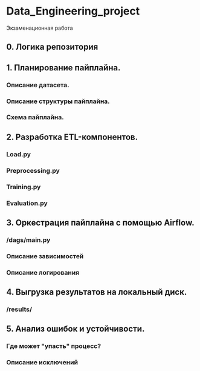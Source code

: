 # Data_Engineering_project
Экзаменационная работа 

## 0. Логика репозитория


## 1. Планирование пайплайна.
### Описание датасета.

### Описание структуры пайплайна.

### Схема пайплайна.


## 2. Разработка ETL-компонентов.

### Load.py

### Preprocessing.py

### Training.py

### Evaluation.py


## 3. Оркестрация пайплайна с помощью Airflow.
### /dags/main.py

### Описание зависимостей

### Описание логирования


## 4. Выгрузка результатов на локальный диск.
### /results/

## 5. Анализ ошибок и устойчивости.
### Где может "упасть" процесс?

### Описание исключений

